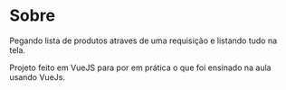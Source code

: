 # Sobre 

Pegando lista de produtos atraves de uma requisição e listando tudo na tela.

Projeto feito em VueJS para por em prática o que foi ensinado na aula usando VueJs.